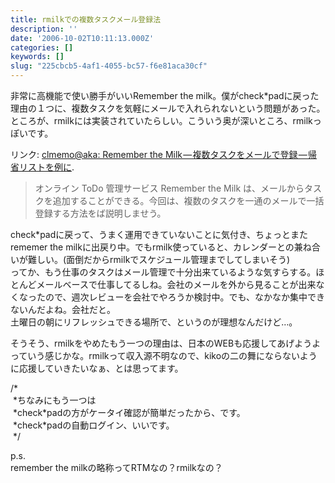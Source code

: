 ```yaml
---
title: rmilkでの複数タスクメール登録法
description: ''
date: '2006-10-02T10:11:13.000Z'
categories: []
keywords: []
slug: "225cbcb5-4af1-4055-bc57-f6e81aca30cf"
---
```

非常に高機能で使い勝手がいいRemember the milk。僕がcheck\*padに戻った理由の１つに、複数タスクを気軽にメールで入れられないという問題があった。  
ところが、rmilkには実装されていたらしい。こういう奥が深いところ、rmilkっぽいです。

リンク: [clmemo@aka: Remember the Milk — 複数タスクをメールで登録 — 帰省リストを例に](http://at-aka.blogspot.com/2006/08/remember-milk.html "clmemo@aka: Remember the Milk - 複数タスクをメールで登録 - 帰省リストを例に").

> オンライン ToDo 管理サービス Remember the Milk は、メールからタスクを追加することができる。今回は、複数のタスクを一通のメールで一括登録する方法をば説明しませう。

check\*padに戻って、うまく運用できていないことに気付き、ちょっとまたrememer the milkに出戻り中。でもrmilk使っていると、カレンダーとの兼ね合いが難しい。(面倒だからrmilkでスケジュール管理までしてしまいそう)  
ってか、もう仕事のタスクはメール管理で十分出来ているような気すらする。ほとんどメールベースで仕事してるしね。会社のメールを外から見ることが出来なくなったので、週次レビューを会社でやろうか検討中。でも、なかなか集中できないんだよね。会社だと。  
土曜日の朝にリフレッシュできる場所で、というのが理想なんだけど…。

そうそう、rmilkをやめたもう一つの理由は、日本のWEBも応援してあげようよっていう感じかな。rmilkって収入源不明なので、kikoの二の舞にならないように応援していきたいなぁ、とは思ってます。

/\*  
 \*ちなみにもう一つは  
 \*check\*padの方がケータイ確認が簡単だったから、です。  
 \*check\*padの自動ログイン、いいです。  
 \*/

p.s.  
remember the milkの略称ってRTMなの？rmilkなの？